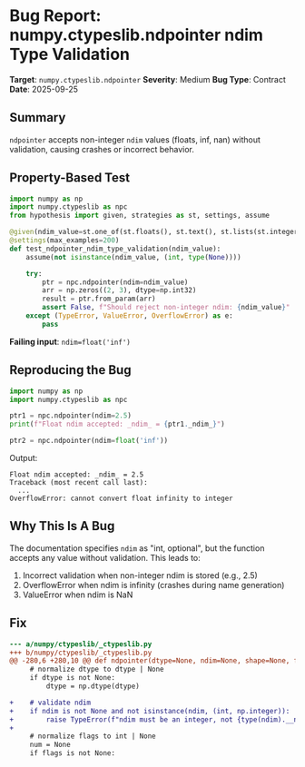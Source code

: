 # Bug Report: numpy.ctypeslib.ndpointer ndim Type Validation

**Target**: `numpy.ctypeslib.ndpointer`
**Severity**: Medium
**Bug Type**: Contract
**Date**: 2025-09-25

## Summary

`ndpointer` accepts non-integer `ndim` values (floats, inf, nan) without validation, causing crashes or incorrect behavior.

## Property-Based Test

```python
import numpy as np
import numpy.ctypeslib as npc
from hypothesis import given, strategies as st, settings, assume

@given(ndim_value=st.one_of(st.floats(), st.text(), st.lists(st.integers())))
@settings(max_examples=200)
def test_ndpointer_ndim_type_validation(ndim_value):
    assume(not isinstance(ndim_value, (int, type(None))))

    try:
        ptr = npc.ndpointer(ndim=ndim_value)
        arr = np.zeros((2, 3), dtype=np.int32)
        result = ptr.from_param(arr)
        assert False, f"Should reject non-integer ndim: {ndim_value}"
    except (TypeError, ValueError, OverflowError) as e:
        pass
```

**Failing input**: `ndim=float('inf')`

## Reproducing the Bug

```python
import numpy as np
import numpy.ctypeslib as npc

ptr1 = npc.ndpointer(ndim=2.5)
print(f"Float ndim accepted: _ndim_ = {ptr1._ndim_}")

ptr2 = npc.ndpointer(ndim=float('inf'))
```

Output:
```
Float ndim accepted: _ndim_ = 2.5
Traceback (most recent call last):
  ...
OverflowError: cannot convert float infinity to integer
```

## Why This Is A Bug

The documentation specifies `ndim` as "int, optional", but the function accepts any value without validation. This leads to:
1. Incorrect validation when non-integer ndim is stored (e.g., 2.5)
2. OverflowError when ndim is infinity (crashes during name generation)
3. ValueError when ndim is NaN

## Fix

```diff
--- a/numpy/ctypeslib/_ctypeslib.py
+++ b/numpy/ctypeslib/_ctypeslib.py
@@ -280,6 +280,10 @@ def ndpointer(dtype=None, ndim=None, shape=None, flags=None):
     # normalize dtype to dtype | None
     if dtype is not None:
         dtype = np.dtype(dtype)

+    # validate ndim
+    if ndim is not None and not isinstance(ndim, (int, np.integer)):
+        raise TypeError(f"ndim must be an integer, not {type(ndim).__name__}")
+
     # normalize flags to int | None
     num = None
     if flags is not None:
```
